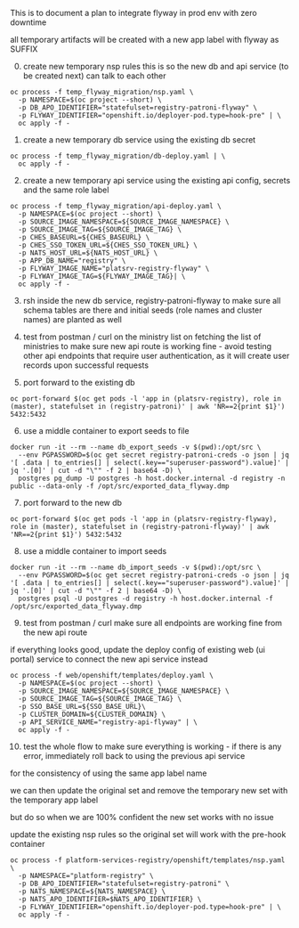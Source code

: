 This is to document a plan to integrate flyway in prod env with zero downtime

all temporary artifacts will be created with a new app label with flyway as SUFFIX

0. create new temporary nsp rules
this is so the new db and api service (to be created next) can talk to each other

```console
oc process -f temp_flyway_migration/nsp.yaml \
  -p NAMESPACE=$(oc project --short) \
  -p DB_APO_IDENTIFIER="statefulset=registry-patroni-flyway" \
  -p FLYWAY_IDENTIFIER="openshift.io/deployer-pod.type=hook-pre" | \
  oc apply -f -
```

1. create a new temporary db service using the existing db secret

```console
oc process -f temp_flyway_migration/db-deploy.yaml | \
  oc apply -f -
```

2. create a new temporary api service using the existing api config, secrets and the same role label

```console
oc process -f temp_flyway_migration/api-deploy.yaml \
  -p NAMESPACE=$(oc project --short) \
  -p SOURCE_IMAGE_NAMESPACE=${SOURCE_IMAGE_NAMESPACE} \
  -p SOURCE_IMAGE_TAG=${SOURCE_IMAGE_TAG} \
  -p CHES_BASEURL=${CHES_BASEURL} \
  -p CHES_SSO_TOKEN_URL=${CHES_SSO_TOKEN_URL} \
  -p NATS_HOST_URL=${NATS_HOST_URL} \
  -p APP_DB_NAME="registry" \
  -p FLYWAY_IMAGE_NAME="platsrv-registry-flyway" \
  -p FLYWAY_IMAGE_TAG=${FLYWAY_IMAGE_TAG}| \
  oc apply -f -
```

3. rsh inside the new db service, registry-patroni-flyway to make sure all schema tables are there and initial seeds (role names and cluster names) are planted as well

4. test from postman / curl on the ministry list on fetching the list of ministries to make sure new api route is working fine - avoid testing other api endpoints that require user authentication, as it will create user records upon successful requests

5. port forward to the existing db

```console
oc port-forward $(oc get pods -l 'app in (platsrv-registry), role in (master), statefulset in (registry-patroni)' | awk 'NR==2{print $1}') 5432:5432
```

6. use a middle container to export seeds to file

```console
docker run -it --rm --name db_export_seeds -v $(pwd):/opt/src \
  --env PGPASSWORD=$(oc get secret registry-patroni-creds -o json | jq '[ .data | to_entries[] | select(.key=="superuser-password").value]' | jq '.[0]' | cut -d "\"" -f 2 | base64 -D) \
  postgres pg_dump -U postgres -h host.docker.internal -d registry -n public --data-only -f /opt/src/exported_data_flyway.dmp
```

7. port forward to the new db

```console
oc port-forward $(oc get pods -l 'app in (platsrv-registry-flyway), role in (master), statefulset in (registry-patroni-flyway)' | awk 'NR==2{print $1}') 5432:5432
```

8. use a middle container to import seeds

```console
docker run -it --rm --name db_import_seeds -v $(pwd):/opt/src \
  --env PGPASSWORD=$(oc get secret registry-patroni-creds -o json | jq '[ .data | to_entries[] | select(.key=="superuser-password").value]' | jq '.[0]' | cut -d "\"" -f 2 | base64 -D) \
  postgres psql -U postgres -d registry -h host.docker.internal -f /opt/src/exported_data_flyway.dmp
```

9. test from postman / curl make sure all endpoints are working fine from the new api route

if everything looks good, update the deploy config of existing web (ui portal) service to connect the new api service instead

```console
oc process -f web/openshift/templates/deploy.yaml \
  -p NAMESPACE=$(oc project --short) \
  -p SOURCE_IMAGE_NAMESPACE=${SOURCE_IMAGE_NAMESPACE} \
  -p SOURCE_IMAGE_TAG=${SOURCE_IMAGE_TAG} \
  -p SSO_BASE_URL=${SSO_BASE_URL}\
  -p CLUSTER_DOMAIN=${CLUSTER_DOMAIN} \
  -p API_SERVICE_NAME="registry-api-flyway" | \
  oc apply -f -
```

10. test the whole flow to make sure everything is working - if there is any error, immediately roll back to using the previous api service


for the consistency of using the same app label name

we can then update the original set and remove the temporary new set with the temporary app label

but do so when we are 100% confident the new set works with no issue


update the existing nsp rules so the original set will work with the pre-hook container

```console
oc process -f platform-services-registry/openshift/templates/nsp.yaml \
  -p NAMESPACE="platform-registry" \
  -p DB_APO_IDENTIFIER="statefulset=registry-patroni" \
  -p NATS_NAMESPACE=${NATS_NAMESPACE} \
  -p NATS_APO_IDENTIFIER=$NATS_APO_IDENTIFIER} \
  -p FLYWAY_IDENTIFIER="openshift.io/deployer-pod.type=hook-pre" | \
  oc apply -f -
```
